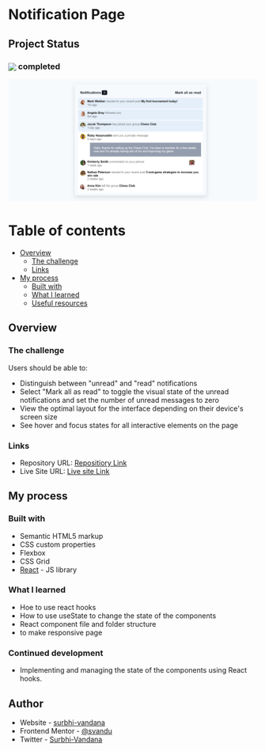 # Notification Page

## Project Status

<h3><img align="center" height="30" src="https://user-images.githubusercontent.com/77252075/217149827-cfed2bf9-caf7-4e9b-806a-efd99d23c6c5.png"> completed</h3>

![notificationPageScreenShot](./public/assets/img/notification-page-ss.png)

# Table of contents

- [Overview](#overview)
  - [The challenge](#the-challenge)
  - [Links](#links)
- [My process](#my-process)
  - [Built with](#built-with)
  - [What I learned](#what-i-learned)
  - [Useful resources](#useful-resources)

## Overview

### The challenge

Users should be able to:

- Distinguish between "unread" and "read" notifications
- Select "Mark all as read" to toggle the visual state of the unread notifications and set the number of unread messages to zero
- View the optimal layout for the interface depending on their device's screen size
- See hover and focus states for all interactive elements on the page

### Links

- Repository URL: [Repositiory Link](https://github.com/svandu/notification-page)
- Live Site URL: [Live site Link](https://notification-page-flame.vercel.app/)

## My process

### Built with

- Semantic HTML5 markup
- CSS custom properties
- Flexbox
- CSS Grid
- [React](https://reactjs.org/) - JS library

### What I learned

- Hoe to use react hooks 
- How to use useState to change the state of the components 
- React component file and folder structure
- to make responsive page

### Continued development

- Implementing and managing the state of the components using React hooks. 

## Author

- Website - [surbhi-vandana](https://github.com/svandu/notification-page)
- Frontend Mentor - [@svandu](https://www.frontendmentor.io/profile/svandu)
- Twitter - [Surbhi-Vandana](https://twitter.com/SurbhiVandana)